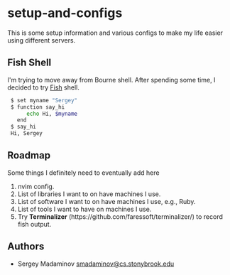 # setup-and-configs
This is some setup information and various configs to make my life easier using different servers.

Fish Shell
-------

I'm trying to move away from Bourne shell. After spending some time, I decided to try [Fish](https://fishshell.com/) shell.

```bash
 $ set myname "Sergey"
 $ function say_hi
      echo Hi, $myname
   end
 $ say_hi
 Hi, Sergey
```

Roadmap
-------

Some things I definitely need to eventually add here

<ol>
<li>nvim config.</li>
<li>List of libraries I want to on have machines I use.</li>
<li>List of software I want to on have machines I use, e.g., Ruby.</li>
<li>List of tools I want to have on machines I use.</li>
<li>Try <b>Terminalizer</b> (https://github.com/faressoft/terminalizer/) to record fish output.</li>
</ol>


Authors
-------
- Sergey Madaminov <smadaminov@cs.stonybrook.edu>
